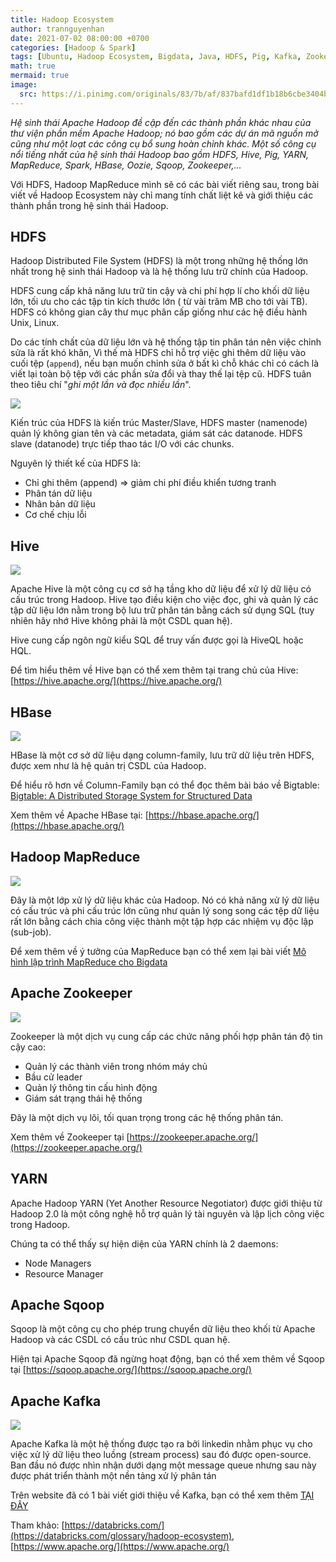 ```yaml
---
title: Hadoop Ecosystem
author: trannguyenhan
date: 2021-07-02 08:00:00 +0700
categories: [Hadoop & Spark]
tags: [Ubuntu, Hadoop Ecosystem, Bigdata, Java, HDFS, Pig, Kafka, Zookeeper, Hive, HBase, Sqoop]
math: true
mermaid: true
image:
  src: https://i.pinimg.com/originals/83/7b/af/837bafd1df1b18b6cbe3404b697c2559.jpg
---
```

*Hệ sinh thái Apache Hadoop đề cập đến các thành phần khác nhau của thư viện phần mềm Apache Hadoop; nó bao gồm các dự án mã nguồn mở cũng như một loạt các công cụ bổ sung hoàn chỉnh khác. Một số công cụ nổi tiếng nhất của hệ sinh thái Hadoop bao gồm HDFS, Hive, Pig, YARN, MapReduce, Spark, HBase, Oozie, Sqoop, Zookeeper,...* 

Với HDFS, Hadoop MapReduce mình sẽ có các bài viết riêng sau, trong bài viết về Hadoop Ecosystem này chỉ mang tính chất liệt kê và giới thiệu các thành phần trong hệ sinh thái Hadoop. 

## HDFS 
Hadoop Distributed File System (HDFS) là một trong những hệ thống lớn nhất trong hệ sinh thái Hadoop và là hệ thống lưu trữ chính của Hadoop.

HDFS cung cấp khả năng lưu trữ tin cậy và chi phí hợp lí cho khối dữ liệu lớn, tối ưu cho các tập tin kích thước lớn ( từ vài trăm MB cho tới vài TB). HDFS có không gian cây thư mục phân cấp giống như các hệ điều hành Unix, Linux.

Do các tính chất của dữ liệu lớn và hệ thống tập tin phân tán nên việc chỉnh sửa là rất khó khăn, Vì thế mà HDFS chỉ hỗ trợ việc ghi thêm dữ liệu vào cuối tệp (`append`), nếu bạn muốn chỉnh sửa ở bất kì chỗ khác chỉ có cách là viết lại toàn bộ tệp với các phần sửa đổi và thay thế lại tệp cũ. HDFS tuân theo tiêu chí "*ghi một lần và đọc nhiều lần*".

![](https://i.pinimg.com/originals/c6/c3/1a/c6c31aa5f418ab6ac2f4122ba3f4db3b.jpg)

Kiến trúc của HDFS là kiến trúc Master/Slave, HDFS master (namenode) quản lý không gian tên và các metadata, giám sát các datanode. HDFS slave (datanode) trực tiếp thao tác I/O với các chunks.

Nguyên lý thiết kế của HDFS là: 
- Chỉ ghi thêm (append) => giảm chi phí điều khiển tương tranh
- Phân tán dữ liệu
- Nhân bản dữ liệu
- Cơ chế chịu lỗi

## Hive

![](https://i.pinimg.com/originals/ee/83/49/ee8349d0a2166192988ecc3854924f18.jpg)

Apache Hive là một công cụ cơ sở hạ tầng kho dữ liệu để xử lý dữ liệu có cấu trúc trong Hadoop. Hive tạo điều kiện cho việc đọc, ghi và quản lý các tập dữ liệu lớn nằm trong bộ lưu trữ phân tán bằng cách sử dụng SQL (tuy nhiên hãy nhớ Hive không phải là một CSDL quan hệ).

Hive cung cấp ngôn ngữ kiểu SQL để truy vấn được gọi là HiveQL hoặc HQL.

Để tìm hiểu thêm về Hive bạn có thể xem thêm tại trang chủ của Hive: [https://hive.apache.org/](https://hive.apache.org/)

## HBase

![](https://i.pinimg.com/originals/7f/c8/e1/7fc8e11bdfe3534fa26303a44dcf2d5f.jpg)

HBase là một cơ sở dữ liệu dạng column-family, lưu trữ dữ liệu trên HDFS, được xem như là hệ quản trị CSDL của Hadoop.

Để hiểu rõ hơn về Column-Family bạn có thể đọc thêm bài báo về Bigtable: [Bigtable: A Distributed Storage System for Structured Data](https://github.com/demanejar/download-folder/blob/main/chang.pdf)

Xem thêm về Apache HBase tại: [https://hbase.apache.org/](https://hbase.apache.org/)

## Hadoop MapReduce

![](https://i.pinimg.com/originals/f3/b8/a4/f3b8a4c9127a93eb012a84709efc18ac.jpg)

Đây là một lớp xử lý dữ liệu khác của Hadoop. Nó có khả năng xử lý dữ liệu có cấu trúc và phi cấu trúc lớn cũng như quản lý song song các tệp dữ liệu rất lớn bằng cách chia công việc thành một tập hợp các nhiệm vụ độc lập (sub-job).

Để xem thêm về ý tưởng của MapReduce bạn có thể xem lại bài viết [Mô hình lập trình MapReduce cho Bigdata](https://demanejar.github.io/posts/mapreduce-programming-model/)

## Apache Zookeeper

![](https://i.pinimg.com/originals/5a/bd/12/5abd12b8e7b13606c6fd13266c52a008.jpg)

Zookeeper là một dịch vụ cung cấp các chức năng phối hợp phân tán độ tin cậy cao: 
- Quản lý các thành viên trong nhóm máy chủ 
- Bầu cử leader
- Quản lý thông tin cấu hình động 
- Giám sát trạng thái hệ thống

Đây là một dịch vụ lõi, tối quan trọng trong các hệ thống phân tán. 

Xem thêm về Zookeeper tại [https://zookeeper.apache.org/](https://zookeeper.apache.org/)

## YARN
Apache Hadoop YARN (Yet Another Resource Negotiator) được giới thiệu từ Hadoop 2.0 là một công nghệ hỗ trợ quản lý tài nguyên và lập lịch công việc trong Hadoop.

Chúng ta có thể thấy sự hiện diện của YARN chính là 2 daemons: 
- Node Managers
- Resource Manager

## Apache Sqoop
Sqoop là một công cụ cho phép trung chuyển dữ liệu theo khối từ Apache Hadoop và các CSDL có cấu trúc như CSDL quan hệ.

Hiện tại Apache Sqoop đã ngừng hoạt động, bạn có thể xem thêm về Sqoop tại [https://sqoop.apache.org/](https://sqoop.apache.org/)

## Apache Kafka

![](https://i.pinimg.com/originals/a9/00/50/a90050c575892a8f6cdc59180cfa5f1c.jpg)

Apache Kafka là một hệ thống được tạo ra bởi linkedin nhằm phục vụ cho việc xử lý dữ liệu theo luồng (stream process) sau đó được open-source. Ban đầu nó được nhìn nhận dưới dạng một message queue nhưng sau này được phát triển thành một nền tảng xử lý phân tán

Trên website đã có 1 bài viết giới thiệu về Kafka, bạn có thể xem thêm [TẠI ĐÂY](https://demanejar.github.io/posts/Kafka-In-Depth/)

Tham khảo: [https://databricks.com/](https://databricks.com/glossary/hadoop-ecosystem), [https://www.apache.org/](https://www.apache.org/)

